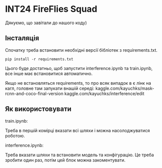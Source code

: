 # INT24 FireFlies Squad
Дякуємо, що завітали до нашого коду)
## Інсталяція
Спочатку треба встановити необхідні версії бібліотек з requirements.txt. 
```
pip install -r requirements.txt
```
Цього буде достатньо, щоб запустити interference.ipynb та train.ipynb, все інше має встановитися автоматично.

Якщо не встановляться requirements, то про всяк випадок в є лінк на кагл, головне там запукати  внашій середі:
kaggle.com/kayuchks/mask-rcnn-and-coco-final-version
kaggle.com/kayuchks/interference/edit
## Як використовувати
train.ipynb:

Треба в першій комірці вказати всі шляхи і можна насолоджуватися роботою.

interference.ipynb:

Треба вказати шляхи та встановити модель та конфігурацію. Це треба зробити один раз, потім цей блок можна закоментувати.
